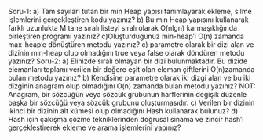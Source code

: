 Soru-1: a) Tam sayıları tutan bir min Heap yapısı tanımlayarak ekleme, silme işlemlerini gerçekleştiren kodu yazınız?
b) Bu min Heap yapısını kullanarak farklı uzunlukta M tane sıralı listeyi sıralı olarak O(nlgn) karmaşıklığında birleştiren programı yazınız?
c)Oluşturduğunuz min-heap’i O(n) zamanda max-heap’e dönüştüren metodu yazınız?
c) parametre olarak bir dizi alan ve dizinin min-heap olup olmadığını true veya false olarak döndüren metodu yazınız?
Soru-2: a) Elinizde sıralı olmayan bir dizi bulunmaktadır. 
Bu dizide elemanları toplamı verilen bir değere eşit olan eleman çiftlerini O(n)zamanda bulan metodu yazınız?
b) Kendisine parametre olarak iki dizgi alan ve bu iki dizginin anagram olup olmadığını O(n) zamanda bulan metodu yazınız? 
NOT: Anagram, bir sözcüğün veya sözcük grubunun harflerinin değişik düzenle başka bir sözcüğü veya sözcük grubunu oluşturmasıdır. 
c) Verilen bir dizinin ikinci bir dizinin alt kümesi olup olmadığını Hash kullanarak bulunuz?
d) Hash için çakışma çözme tekniklerinden doğrusal sınama ve zincir hash’i gerçekleştirerek ekleme ve arama işlemlerini yapınız?

